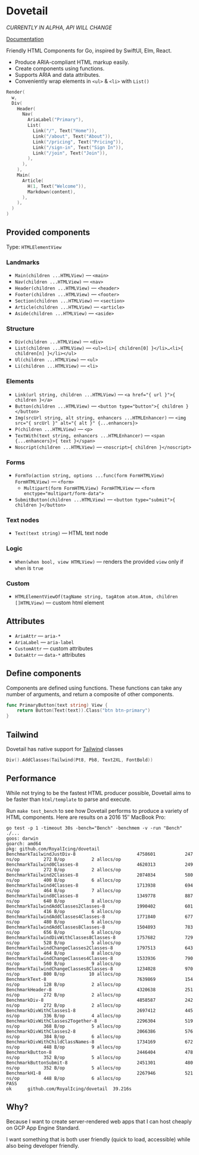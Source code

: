 # Dovetail

*CURRENTLY IN ALPHA, API WILL CHANGE*

[Documentation](https://godoc.org/github.com/RoyalIcing/dovetail)

Friendly HTML Components for Go, inspired by SwiftUI, Elm, React.

- Produce ARIA-compliant HTML markup easily.
- Create components using functions.
- Supports ARIA and data attributes.
- Conveniently wrap elements in `<ul>` & `<li>` with `List()`

```go
Render(
  w,
  Div(
    Header(
      Nav(
        AriaLabel("Primary"),
        List(
          Link("/", Text("Home")),
          Link("/about", Text("About")),
          Link("/pricing", Text("Pricing")),
          Link("/sign-in", Text("Sign In")),
          Link("/join", Text("Join")),
        ),
      ),
    ),
    Main(
      Article(
        H(1, Text("Welcome")),
        Markdown(content),
      ),
    ),
  )
)
```

## Provided components

Type: `HTMLElementView`

### Landmarks

- `Main(children ...HTMLView)` — `<main>`  
- `Nav(children ...HTMLView)` — `<nav>`
- `Header(children ...HTMLView)` — `<header>`
- `Footer(children ...HTMLView)` — `<footer>`
- `Section(children ...HTMLView)` — `<section>`
- `Article(children ...HTMLView)` — `<article>`
- `Aside(children ...HTMLView)` — `<aside>`

### Structure

- `Div(children ...HTMLView)` — `<div>`
- `List(children ...HTMLView)` — `<ul><li>{ children[0] }</li>…<li>{ children[n] }</li></ul>`
- `Ul(children ...HTMLView)` — `<ul>`
- `Li(children ...HTMLView)` — `<li>`

### Elements

- `Link(url string, children ...HTMLView)` — `<a href="{ url }">{ children }</a>`
- `Button(children ...HTMLView)` — `<button type="button">{ children }</button>`
- `Img(srcUrl string, alt string, enhancers ...HTMLEnhancer)` — `<img src="{ srcUrl }" alt="{ alt }" {...enhancers}>`
- `P(children ...HTMLView)` — `<p>`
- `TextWith(text string, enhancers ...HTMLEnhancer)` — `<span {...enhancers}>{ text }</span>`
- `Noscript(children ...HTMLView)` — `<noscript>{ children }</noscript>`

### Forms

- `FormTo(action string, options ...func(form FormHTMLView) FormHTMLView)` — `<form>`
  - `Multipart(form FormHTMLView) FormHTMLView` — `<form enctype="multipart/form-data">`
- `SubmitButton(children ...HTMLView)` — `<button type="submit">{ children }</button>`

### Text nodes

- `Text(text string)` — HTML text node

### Logic

- `When(when bool, view HTMLView)` — renders the provided `view` only if `when` is `true`

### Custom

- `HTMLElementViewOf(tagName string, tagAtom atom.Atom, children []HTMLView)` — custom html element

## Attributes

- `AriaAttr` — `aria-*`
- `AriaLabel` — `aria-label`
- `CustomAttr` — custom attributes
- `DataAttr` — `data-*` attributes

## Define components

Components are defined using functions. These functions can take any number of arguments, and return a composite of other components.

```go
func PrimaryButton(text string) View {
	return Button(Text(text)).Class("btn btn-primary")
}
```

## Tailwind

Dovetail has native support for [Tailwind](https://tailwindcss.com/) classes

```go
Div().AddClasses(Tailwind(Pt8, Pb8, Text2XL, FontBold))
```

## Performance

While not trying to be the fastest HTML producer possible, Dovetail aims to be faster than `html/template` to parse and execute.

Run `make test_bench` to see how Dovetail performs to produce a variety of HTML components. Here are results on a 2016 15″ MacBook Pro:

```
go test -p 1 -timeout 30s -bench="Bench" -benchmem -v -run "Bench" ./...
goos: darwin
goarch: amd64
pkg: github.com/RoyalIcing/dovetail
BenchmarkTailwindJustDiv-8                  	 4758601	       247 ns/op	     272 B/op	       2 allocs/op
BenchmarkTailwind0Classes-8                 	 4620313	       249 ns/op	     272 B/op	       2 allocs/op
BenchmarkTailwind2Classes-8                 	 2074034	       580 ns/op	     400 B/op	       6 allocs/op
BenchmarkTailwind4Classes-8                 	 1713938	       694 ns/op	     464 B/op	       7 allocs/op
BenchmarkTailwind8Classes-8                 	 1349778	       887 ns/op	     640 B/op	       8 allocs/op
BenchmarkTailwindAddClasses2Classes-8       	 1990402	       601 ns/op	     416 B/op	       6 allocs/op
BenchmarkTailwindAddClasses4Classes-8       	 1771840	       677 ns/op	     480 B/op	       6 allocs/op
BenchmarkTailwindAddClasses8Classes-8       	 1504893	       783 ns/op	     656 B/op	       6 allocs/op
BenchmarkTailwindDivWithClasses8Classes-8   	 1757682	       729 ns/op	     528 B/op	       5 allocs/op
BenchmarkTailwindChangeClasses2Classes-8    	 1797513	       643 ns/op	     464 B/op	       8 allocs/op
BenchmarkTailwindChangeClasses4Classes-8    	 1533936	       790 ns/op	     560 B/op	       9 allocs/op
BenchmarkTailwindChangeClasses8Classes-8    	 1234028	       970 ns/op	     800 B/op	      10 allocs/op
BenchmarkText-8                             	 7639869	       154 ns/op	     128 B/op	       2 allocs/op
BenchmarkHeader-8                           	 4320638	       251 ns/op	     272 B/op	       2 allocs/op
BenchmarkDiv-8                              	 4858587	       242 ns/op	     272 B/op	       2 allocs/op
BenchmarkDivWithClasses1-8                  	 2697412	       445 ns/op	     336 B/op	       4 allocs/op
BenchmarkDivWithClasses2Together-8          	 2296304	       519 ns/op	     368 B/op	       5 allocs/op
BenchmarkDivWithClasses2-8                  	 2066386	       576 ns/op	     384 B/op	       6 allocs/op
BenchmarkDivWithChildClassNames-8           	 1734169	       672 ns/op	     448 B/op	       9 allocs/op
BenchmarkButton-8                           	 2446404	       478 ns/op	     352 B/op	       5 allocs/op
BenchmarkButtonSubmit-8                     	 2451301	       480 ns/op	     352 B/op	       5 allocs/op
BenchmarkH1-8                               	 2267946	       521 ns/op	     448 B/op	       6 allocs/op
PASS
ok  	github.com/RoyalIcing/dovetail	39.216s
```

## Why?

Because I want to create server-rendered web apps that I can host cheaply on GCP App Engine Standard.

I want something that is both user friendly (quick to load, accessible) while also being developer friendly.

